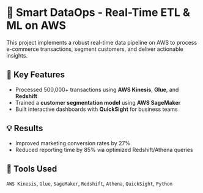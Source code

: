 # 🚀 Smart DataOps - Real-Time ETL & ML on AWS

This project implements a robust real-time data pipeline on AWS to process e-commerce transactions, segment customers, and deliver actionable insights.

## 🧠 Key Features
- Processed 500,000+ transactions using **AWS Kinesis**, **Glue**, and **Redshift**
- Trained a **customer segmentation model** using **AWS SageMaker**
- Built interactive dashboards with **QuickSight** for business teams

## 💡 Results
- Improved marketing conversion rates by 27%
- Reduced reporting time by 85% via optimized Redshift/Athena queries

## 🔧 Tools Used
`AWS Kinesis`, `Glue`, `SageMaker`, `Redshift`, `Athena`, `QuickSight`, `Python`
